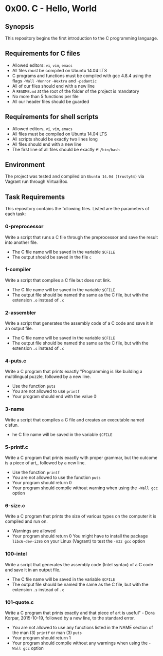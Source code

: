 # 0x00. C - Hello, World

## Synopsis
This repository begins the first introduction to the C programming language.

## Requirements for C files
* Allowed editors: `vi`, `vim`, `emacs`
* All files must be compiled on Ubuntu 14.04 LTS
* C programs and functions must be compiled with gcc 4.8.4 using the flags `-Wall` `-Werror` `-Wextra` and `-pedantic`
* All of our files should end with a new line
* A `README.md` at the root of the folder of the project is mandatory
* No more than 5 functions per file
* All our header files should be guarded

## Requirements for shell scripts
* Allowed editors, `vi`, `vim`, `emacs`
* All files must be compiled on Ubuntu 14.04 LTS
* All scripts should be exactly two lines long
* All files should end with a new line
* The first line of all files should be exactly `#!/bin/bash`

## Environment
The project was tested and compiled on `Ubuntu 14.04 (trusty64)` via Vagrant run through VirtualBox.


## Task Requirements
This repository contains the following files. Listed are the parameters of each task:

### 0-preprocessor

Write a script that runs a C file through the preprocessor and save the result into another file.

* The C file name will be saved in the variable `$CFILE`
* The output should be saved in the file `c`

### 1-compiler

Write a script that compiles a C file but does not link.

* The C file name will be saved in the variable `$CFILE`
* The output file should be named the same as the C file, but with the extension `.o` instead of `.c`

### 2-assembler

Write a script that generates the assembly code of a C code and save it in an output file.

* The C file name will be saved in the variable `$CFILE`
* The output file should be named the same as the C file, but with the extension `.s` instead of `.c`

### 4-puts.c

Write a C program that prints exactly "Programming is like building a multilingual puzzle, followed by a new line.

* Use the function `puts`
* You are not allowed to use `printf`
* Your program should end with the value 0

### 3-name

Write a script that compiles a C file and creates an executable named cisfun.

* he C file name will be saved in the variable `$CFILE`

### 5-printf.c

Write a C program that prints exactly with proper grammar, but the outcome is a piece of art,, followed by a new line.

* Use the function `printf`
* You are not allowed to use the function `puts`
* Your program should return 0
* Your program should compile without warning when using the `-Wall gcc` option

### 6-size.c

Write a C program that prints the size of various types on the computer it is compiled and run on.

* Warnings are allowed
* Your program should return 0
You might have to install the package `libc6-dev-i386` on your Linux (Vagrant) to test the `-m32 gcc` option

### 100-intel

Write a script that generates the assembly code (Intel syntax) of a C code and save it in an output file.

* The C file name will be saved in the variable `$CFILE`
* The output file should be named the same as the C file, but with the extension `.s` instead of `.c`

### 101-quote.c

Write a C program that prints exactly and that piece of art is useful" - Dora Korpar, 2015-10-19, followed by a new line, to the standard error.

* You are not allowed to use any functions listed in the NAME section of the man (3) `printf` or man (3) `puts`
* Your program should return 1
* Your program should compile without any warnings when using the `-Wall gcc` option